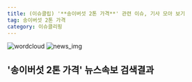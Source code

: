 ```yaml
---
title: (이슈클립) '**송이버섯 2톤 가격**' 관련 이슈, 기사 모아 보기
tag: 송이버섯 2톤 가격
category: 이슈클리핑
---
```

![wordcloud](https://s3.ap-northeast-2.amazonaws.com/lyrics101-wordcloud/2018-09-20-1537429014.png)
![news_img](https://user-images.githubusercontent.com/42597476/44507050-1206f400-a6e4-11e8-8d98-7ffbfebb353f.png)
## **'**송이버섯 2톤 가격**'** 뉴스속보 검색결과

